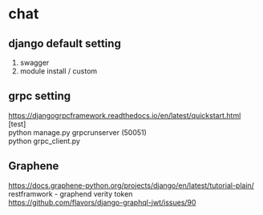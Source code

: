 # chat
## django default setting
1. swagger
2. module install / custom
## grpc setting
https://djangogrpcframework.readthedocs.io/en/latest/quickstart.html  
[test]  
python manage.py grpcrunserver (50051)  
python grpc_client.py
## Graphene
https://docs.graphene-python.org/projects/django/en/latest/tutorial-plain/  
restframwork - graphend verity token   
https://github.com/flavors/django-graphql-jwt/issues/90
